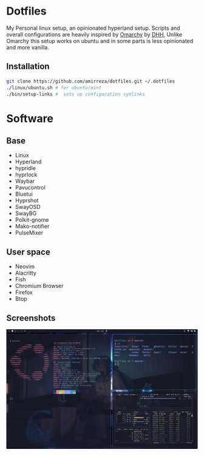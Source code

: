 # Dotfiles
My Personal linux setup, an opinionated hyperland setup.
Scripts and overall configurations are heavily inspired by [Omarchy](https://github.com/basecamp/omarchy) by [DHH](https://github.com/dhh), Unlike Omarchy this setup works on ubuntu and in some parts is less opinionated and more vanilla.

## Installation
```bash
git clone https://github.com/amirreza/dotfiles.git ~/.dotfiles
./linux/ubuntu.sh # for ubuntu/mint
./bin/setup-links #  sets up configuration symlinks
```
# Software

## Base

- Linux
- Hyperland
- hypridle
- hyprlock
- Waybar
- Pavucontrol
- Bluetui
- Hyprshot
- SwayOSD
- SwayBG
- Polkit-gnome
- Mako-notifier
- PulseMixer

## User space 

- Neovim
- Alacritty
- Fish
- Chromium Browser
- Firefox
- Btop

## Screenshots

![screenshot](https://raw.githubusercontent.com/amirrezaask/dotfiles/refs/heads/master/screenshots/screenshot1.png)

